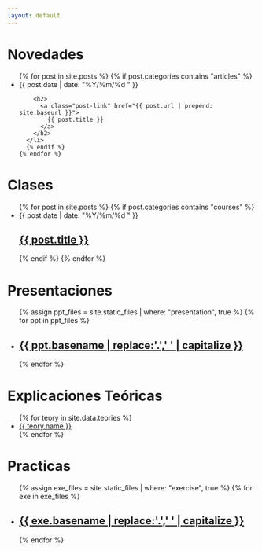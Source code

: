 ```yaml
---
layout: default
---
```


<div class="home">

  <h1 class="page-heading">Novedades</h1>

  <ul class="post-list">
    {% for post in site.posts %}
      {% if post.categories contains "articles" %}
      <li>
        <span class="post-meta">{{ post.date | date: "%Y/%m/%d " }}</span>

        <h2>
          <a class="post-link" href="{{ post.url | prepend: site.baseurl }}">
            {{ post.title }}
          </a>
        </h2>
      </li>
      {% endif %}
    {% endfor %}
  </ul>

  <h1 class="page-heading">Clases</h1>

  <ul class="post-list">
    {% for post in site.posts %}
      {% if post.categories contains "courses" %}
      <li>
        <span class="post-meta">{{ post.date | date: "%Y/%m/%d " }}</span>
        <h2>
          <a class="post-link" href="{{ post.url | prepend: site.baseurl }}">
            {{ post.title }}
          </a>
        </h2>
      </li>
      {% endif %}
    {% endfor %}
  </ul>

  <h1 class="page-heading">Presentaciones</h1>

  <ul class="post-list">
    {% assign ppt_files = site.static_files | where: "presentation", true %}
    {% for ppt in ppt_files %}
      <li>
        <h2>
          <a class="post-link" href="{{ ppt.path | prepend: site.baseurl }}">
            {{ ppt.basename | replace:'.',' ' | capitalize }}
          </a>
        </h2>
      </li>
    {% endfor %}
  </ul>

  <h1 class="page-heading">Explicaciones Teóricas</h1>
  <ul class="post-list">
    {% for teory in site.data.teories %}
      <li>
        <a class="post-link" href="{{ teory.url }}">
          {{ teory.name }}
        </a>
      </li>
    {% endfor %}
  </ul>

  <h1 class="page-heading">Practicas</h1>

  <ul class="post-list">
    {% assign exe_files = site.static_files | where: "exercise", true %}
    {% for exe in exe_files %}
      <li>
        <h2>
          <a class="post-link" href="{{ exe.path | prepend: site.baseurl }}">
            {{ exe.basename | replace:'.',' ' | capitalize }}
          </a>
        </h2>
      </li>
    {% endfor %}
  </ul>



</div>
